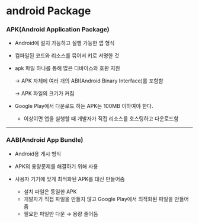 # android Package

### APK(Android Application Package)

- Android에 설치 가능하고 실행 가능한 앱 형식
- 컴파일된 코드와 리소스를 묶어서 키로 서명한 것

- apk 파일 하나를 통해 많은 디바이스와 호환 지원
    
    → APK 자체에 여러 개의 ABI(Android Binary Interface)를 포함함 
    
    → APK 파일의 크기가 커짐
    
- Google Play에서 다운로드 하는 APK는 100MB 이하여야 한다.
    - 이상이면 앱을 실행할 때 개발자가 직접 리소스를 호스팅하고 다운로드함

---

### AAB(Android App Bundle)

- Android용 게시 형식

- APK의 용량문제를 해결하기 위해 사용
- 사용자 기기에 맞게 최적화된 APK를 대신 만들어줌
    - 설치 파일은 동일한 APK
    - 개발자가 직접 파일을 만들지 않고 Google Play에서 최적화된 파일을 만들어줌
    - 필요한 파일만 다운 → 용량 줄어듬
